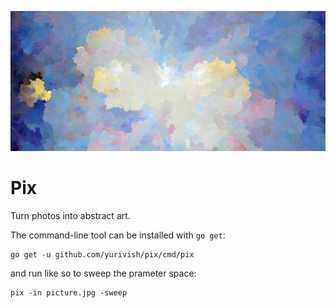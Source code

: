 ![Road in the Winter Forest by Olga Malamud Pavlovich](img/winter.png)

# Pix

Turn photos into abstract art.

The command-line tool can be installed with `go get`:

```
go get -u github.com/yurivish/pix/cmd/pix
```

and run like so to sweep the prameter space:

```
pix -in picture.jpg -sweep
```